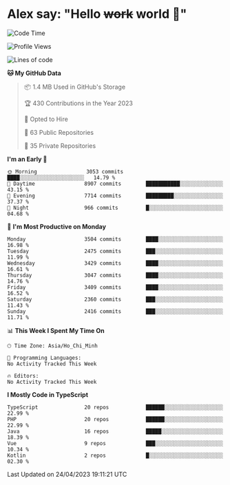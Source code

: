 # Alex say: "Hello ~~work~~ world 🐾"

<!--START_SECTION:waka-->
![Code Time](http://img.shields.io/badge/Code%20Time-839%20hrs%205%20mins-blue)

![Profile Views](http://img.shields.io/badge/Profile%20Views-2-blue)

![Lines of code](https://img.shields.io/badge/From%20Hello%20World%20I%27ve%20Written-41.9%20million%20lines%20of%20code-blue)

**🐱 My GitHub Data** 

> 📦 1.4 MB Used in GitHub's Storage 
 > 
> 🏆 430 Contributions in the Year 2023
 > 
> 💼 Opted to Hire
 > 
> 📜 63 Public Repositories 
 > 
> 🔑 35 Private Repositories 
 > 
**I'm an Early 🐤** 

```text
🌞 Morning                3053 commits        ████░░░░░░░░░░░░░░░░░░░░░   14.79 % 
🌆 Daytime                8907 commits        ███████████░░░░░░░░░░░░░░   43.15 % 
🌃 Evening                7714 commits        █████████░░░░░░░░░░░░░░░░   37.37 % 
🌙 Night                  966 commits         █░░░░░░░░░░░░░░░░░░░░░░░░   04.68 % 
```
📅 **I'm Most Productive on Monday** 

```text
Monday                   3504 commits        ████░░░░░░░░░░░░░░░░░░░░░   16.98 % 
Tuesday                  2475 commits        ███░░░░░░░░░░░░░░░░░░░░░░   11.99 % 
Wednesday                3429 commits        ████░░░░░░░░░░░░░░░░░░░░░   16.61 % 
Thursday                 3047 commits        ████░░░░░░░░░░░░░░░░░░░░░   14.76 % 
Friday                   3409 commits        ████░░░░░░░░░░░░░░░░░░░░░   16.52 % 
Saturday                 2360 commits        ███░░░░░░░░░░░░░░░░░░░░░░   11.43 % 
Sunday                   2416 commits        ███░░░░░░░░░░░░░░░░░░░░░░   11.71 % 
```


📊 **This Week I Spent My Time On** 

```text
🕑︎ Time Zone: Asia/Ho_Chi_Minh

💬 Programming Languages: 
No Activity Tracked This Week

🔥 Editors: 
No Activity Tracked This Week
```

**I Mostly Code in TypeScript** 

```text
TypeScript               20 repos            ██████░░░░░░░░░░░░░░░░░░░   22.99 % 
PHP                      20 repos            ██████░░░░░░░░░░░░░░░░░░░   22.99 % 
Java                     16 repos            █████░░░░░░░░░░░░░░░░░░░░   18.39 % 
Vue                      9 repos             ███░░░░░░░░░░░░░░░░░░░░░░   10.34 % 
Kotlin                   2 repos             █░░░░░░░░░░░░░░░░░░░░░░░░   02.30 % 
```




 Last Updated on 24/04/2023 19:11:21 UTC
<!--END_SECTION:waka-->
